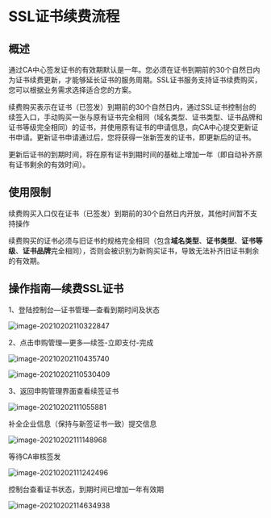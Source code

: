 # SSL证书续费流程

## 概述

通过CA中心签发证书的有效期默认是一年。您必须在证书到期前的30个自然日内为证书续费更新，才能够延长证书的服务周期。SSL证书服务支持证书续费购买，您可以根据业务需求选择适合您的方案。

续费购买表示在证书（已签发）到期前的30个自然日内，通过SSL证书控制台的续签入口，手动购买一张与原有证书完全相同（域名类型、证书类型、证书品牌和证书等级完全相同）的证书，并使用原有证书的申请信息，向CA中心提交更新证书申请。更新证书申请通过后，您将获得一张新签发的证书，即更新后的证书。

更新后证书的到期时间，将在原有证书到期时间的基础上增加一年（即自动补齐原有证书剩余的有效时间）。

## 使用限制

续费购买入口仅在证书（已签发）到期前的30个自然日内开放，其他时间暂不支持操作

续费购买的证书必须与旧证书的规格完全相同（包含**域名类型**、**证书类型**、**证书等级**、**证书品牌**完全相同），否则会被识别为新购买证书，导致无法补齐旧证书剩余的有效期。

## 操作指南—续费SSL证书

1、登陆控制台—证书管理—查看到期时间及状态

![image-20210202110322847](image-20210202110322847.png)

2、点击申购管理—更多—续签-立即支付-完成

![image-20210202110435740](image-20210202110435740.png)

![image-20210202110530409](image-20210202110530409.png)

3、返回申购管理界面查看续签证书

![image-20210202111055881](image-20210202111055881.png)

补全企业信息（保持与新签证书一致）提交信息

![image-20210202111148968](image-20210202111148968.png)

等待CA审核签发

![image-20210202111242496](image-20210202111242496.png)

控制台查看证书状态，到期时间已增加一年有效期

![image-20210202114634938](image-20210202114634938.png)
